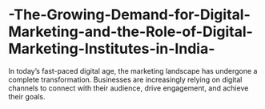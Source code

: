 # -The-Growing-Demand-for-Digital-Marketing-and-the-Role-of-Digital-Marketing-Institutes-in-India-
In today’s fast-paced digital age, the marketing landscape has undergone a complete transformation. Businesses are increasingly relying on digital channels to connect with their audience, drive engagement, and achieve their goals.
